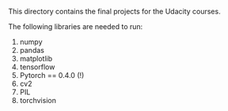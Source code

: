 This directory contains the final projects for the Udacity courses.

The following libraries are needed to run:  
1. numpy  
2. pandas  
3. matplotlib  
4. tensorflow  
5. Pytorch == 0.4.0 (!)  
6. cv2  
7. PIL  
8. torchvision  
